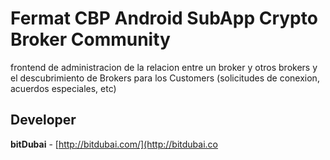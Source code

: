 # Fermat CBP Android SubApp Crypto Broker Community

frontend de administracion de la relacion entre un broker y otros brokers y el descubrimiento de Brokers para los Customers (solicitudes de conexion, acuerdos especiales, etc)

## Developer

**bitDubai** - [http://bitdubai.com/](http://bitdubai.co
